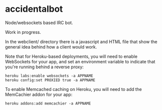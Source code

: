 accidentalbot
=============

Node/websockets based IRC bot.

Work in progress.

In the webclient/ directory there is a javascript and HTML file that
show the general idea behind how a client would work.

Note that for Heroku-based deployments, you will need to enable WebSockets for
your app, and set an environment variable to indicate that you're running
behind a reverse proxy:

    heroku labs:enable websockets -a APPNAME
    heroku config:set PROXIED true -a APPNAME

To enable Memcached caching on Heroku, you will need to add the MemCachier addon
for your app:

    heroku addons:add memcachier -a APPNAME

